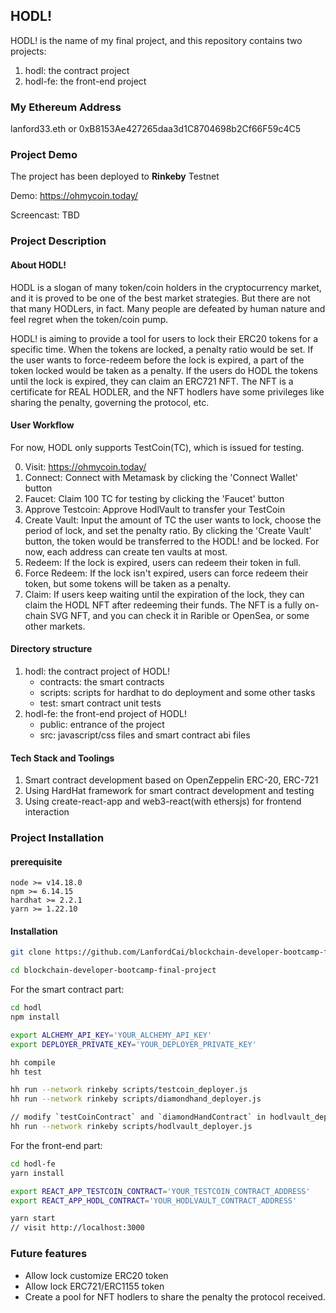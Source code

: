 ## HODL!

HODL! is the name of my final project, and this repository contains two projects:

1. hodl: the contract project
2. hodl-fe: the front-end project

### My Ethereum Address

lanford33.eth or 0xB8153Ae427265daa3d1C8704698b2Cf66F59c4C5

### Project Demo

The project has been deployed to **Rinkeby** Testnet

Demo: https://ohmycoin.today/

Screencast: TBD

### Project Description

#### About HODL!

HODL is a slogan of many token/coin holders in the cryptocurrency market, and it is proved to be one of the best market strategies. But there are not that many HODLers, in fact. Many people are defeated by human nature and feel regret when the token/coin pump.

HODL! is aiming to provide a tool for users to lock their ERC20 tokens for a specific time. When the tokens are locked, a penalty ratio would be set. If the user wants to force-redeem before the lock is expired, a part of the token locked would be taken as a penalty. If the users do HODL the tokens until the lock is expired, they can claim an ERC721 NFT. The NFT is a certificate for REAL HODLER, and the NFT hodlers have some privileges like sharing the penalty, governing the protocol, etc.

#### User Workflow

For now, HODL only supports TestCoin(TC), which is issued for testing. 

0. Visit: https://ohmycoin.today/
1. Connect: Connect with Metamask by clicking the 'Connect Wallet' button
2. Faucet: Claim 100 TC for testing by clicking the 'Faucet' button
3. Approve Testcoin: Approve HodlVault to transfer your TestCoin
4. Create Vault: Input the amount of TC the user wants to lock, choose the period of lock, and set the penalty ratio. By clicking the 'Create Vault' button, the token would be transferred to the HODL! and be locked. For now, each address can create ten vaults at most.
5. Redeem: If the lock is expired, users can redeem their token in full.
6. Force Redeem: If the lock isn't expired, users can force redeem their token, but some tokens will be taken as a penalty.
7. Claim: If users keep waiting until the expiration of the lock, they can claim the HODL NFT after redeeming their funds. The NFT is a fully on-chain SVG NFT, and you can check it in Rarible or OpenSea, or some other markets.

#### Directory structure

1. hodl: the contract project of HODL!
    * contracts: the smart contracts
    * scripts: scripts for hardhat to do deployment and some other tasks
    * test: smart contract unit tests
2. hodl-fe: the front-end project of HODL!
    * public: entrance of the project
    * src: javascript/css files and smart contract abi files


#### Tech Stack and Toolings

1. Smart contract development based on OpenZeppelin ERC-20, ERC-721
2. Using HardHat framework for smart contract development and testing
3. Using create-react-app and web3-react(with ethersjs) for frontend interaction

### Project Installation

#### prerequisite

```
node >= v14.18.0
npm >= 6.14.15
hardhat >= 2.2.1
yarn >= 1.22.10
```

#### Installation

```bash
git clone https://github.com/LanfordCai/blockchain-developer-bootcamp-final-project.git

cd blockchain-developer-bootcamp-final-project
```

For the smart contract part:

```bash
cd hodl
npm install

export ALCHEMY_API_KEY='YOUR_ALCHEMY_API_KEY'
export DEPLOYER_PRIVATE_KEY='YOUR_DEPLOYER_PRIVATE_KEY'

hh compile
hh test

hh run --network rinkeby scripts/testcoin_deployer.js
hh run --network rinkeby scripts/diamondhand_deployer.js

// modify `testCoinContract` and `diamondHandContract` in hodlvault_deployer.js according to the deploy result above and then:
hh run --network rinkeby scripts/hodlvault_deployer.js
```

For the front-end part:

```bash
cd hodl-fe
yarn install

export REACT_APP_TESTCOIN_CONTRACT='YOUR_TESTCOIN_CONTRACT_ADDRESS'
export REACT_APP_HODL_CONTRACT='YOUR_HODLVAULT_CONTRACT_ADDRESS'

yarn start
// visit http://localhost:3000
```

### Future features

* Allow lock customize ERC20 token
* Allow lock ERC721/ERC1155 token
* Create a pool for NFT hodlers to share the penalty the protocol received.


